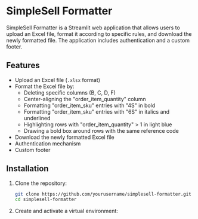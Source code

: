 # SimpleSell Formatter

SimpleSell Formatter is a Streamlit web application that allows users to upload an Excel file, format it according to specific rules, and download the newly formatted file. The application includes authentication and a custom footer.

## Features

- Upload an Excel file (`.xlsx` format)
- Format the Excel file by:
  - Deleting specific columns (B, C, D, F)
  - Center-aligning the "order_item_quantity" column
  - Formatting "order_item_sku" entries with "4S" in bold
  - Formatting "order_item_sku" entries with "6S" in italics and underlined
  - Highlighting rows with "order_item_quantity" > 1 in light blue
  - Drawing a bold box around rows with the same reference code
- Download the newly formatted Excel file
- Authentication mechanism
- Custom footer

## Installation

1. Clone the repository:

   ```sh
   git clone https://github.com/yourusername/simplesell-formatter.git
   cd simplesell-formatter
   
2. Create and activate a virtual environment:
    